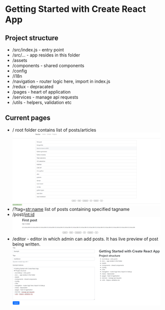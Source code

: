 # Getting Started with Create React App
## Project structure
- /src/index.js - entry point
- /src/... - app resides in this folder
- /assets 
- /components - shared components
- /config
- /i18n
- /navigation - router logic here, import in index.js
- /redux - depracated
- /pages - heart of application
- /services - manage api requests
- /utils - helpers, validation etc

## Current pages
- / root folder contains list of posts/articles
![alt text](/img/homepage.png "Homepage")
- /?tag=<str:name> list of posts containing specified tagname
- /post/<int:id> 
![alt text](/img/post.png "Post")
- /editor - editor in which admin can add posts. It has live preview of post being written.
![alt text](/img/editor.png "Editor")